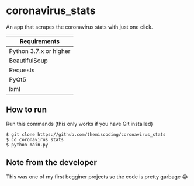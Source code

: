 # coronavirus_stats

An app that scrapes the coronavirus stats with just one click.


| Requirements              | 
| ------------------------- |
| Python 3.7.x or higher    | 
| BeautifulSoup             |
| Requests                  |
| PyQt5                     |
| lxml                      |



## How to run

Run this commands (this only works if you have Git installed)

```
$ git clone https://github.com/themiscoding/coronavirus_stats
$ cd coronavirus_stats
$ python main.py

```
## Note from the developer
This was one of my first begginer projects so the code is pretty garbage 😂





